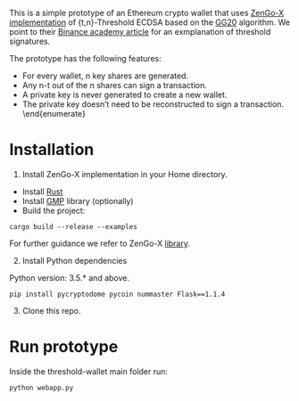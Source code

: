 
This is a simple prototype of an Ethereum crypto wallet that uses [ZenGo-X implementation](https://github.com/ZenGo-X/multi-party-ecdsa) of {t,n}-Threshold ECDSA based on the [GG20](https://eprint.iacr.org/2020/540.pdf) algorithm. We point to their [Binance academy article](https://www.binance.vision/security/threshold-signatures-explained) for an exmplanation of threshold signatures.

The prototype has the following features:
- For every wallet, n key shares are generated.
- Any n-t out of the n shares can sign a transaction.
- A private key is never generated to create a new wallet.
- The private key doesn’t need to be reconstructed to sign a transaction.
\end{enumerate}



# Installation

1. Install ZenGo-X implementation in your Home directory.

- Install [Rust](https://rustup.rs/)
- Install [GMP](https://gmplib.org/) library (optionally)
- Build the project:

```
cargo build --release --examples
```

For further guidance we refer to ZenGo-X [library](https://github.com/ZenGo-X/multi-party-ecdsa).


2. Install Python dependencies

Python version: 3.5.* and above.

```
pip install pycryptodome pycoin nummaster Flask==1.1.4
```

3. Clone this repo.

# Run prototype

Inside the threshold-wallet main folder run:
```
python webapp.py
```


